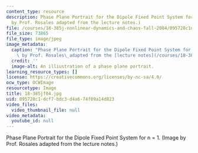 ```yaml
---
content_type: resource
description: Phase Plane Portrait for the Dipole Fixed Point System for n = 1. (Image
  by Prof. Rosales adapted from the lecture notes.)
file: /courses/18-385j-nonlinear-dynamics-and-chaos-fall-2004/095728c1dcf7bdc3d4a674f09a14d823_18-385jf04.jpg
file_size: 73865
file_type: image/jpeg
image_metadata:
  caption: "Phase Plane Portrait for the Dipole Fixed Point System for n = 1. (Image\
    \ by Prof. Rosales\_adapted from the [lecture notes](/courses/18-385j-nonlinear-dynamics-and-chaos-fall-2004/pages/lecture-notes).)"
  credit: ''
  image-alt: An illiustration of a phase plane portrait.
learning_resource_types: []
license: https://creativecommons.org/licenses/by-nc-sa/4.0/
ocw_type: OCWImage
resourcetype: Image
title: 18-385jf04.jpg
uid: 095728c1-dcf7-bdc3-d4a6-74f09a14d823
video_files:
  video_thumbnail_file: null
video_metadata:
  youtube_id: null
---
```

Phase Plane Portrait for the Dipole Fixed Point System for n = 1. (Image by Prof. Rosales adapted from the lecture notes.)